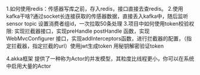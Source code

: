 1.如何使用redis：传感器写库之前，存入redis，接口直接去查redis。
2.使用kafka干啥?通过socket长连接获取的传感器数据，直接丢入kafka中，随后监听sensor topic 设置消费者组id，一次拉取50条处理
3.项目中如何使用token校验权限: 实现拦截器接口，实现preHandle postHandle 函数，实现WebMvcConfigurer 接口，实现addInterceptors函数，进行拦截器的配置，（指定拦截器，指定拦截的url）使用jwt生成token 用秘钥解密验证token

4.akka框架  提供了一种称为Actor的并发模型，其粒度比线程更小，你可以在系统中启用大量的Actor
